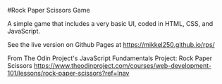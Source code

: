#Rock Paper Scissors Game

A simple game that includes a very basic UI, coded in HTML, CSS, and JavaScript.

See the live version on Github Pages at https://mikkel250.github.io/rps/



From The Odin Project's JavaScript Fundamentals Project: Rock Paper Scissors 
https://www.theodinproject.com/courses/web-development-101/lessons/rock-paper-scissors?ref=lnav
